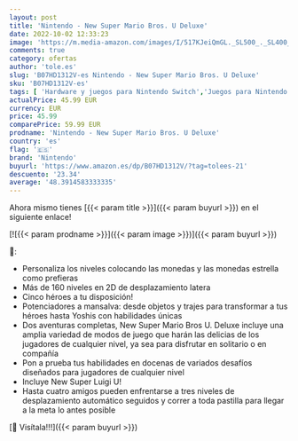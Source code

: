 ```yaml
---
layout: post
title: 'Nintendo - New Super Mario Bros. U Deluxe'
date: 2022-10-02 12:33:23
image: 'https://m.media-amazon.com/images/I/517KJeiQmGL._SL500_._SL400_.jpg'
comments: true
category: ofertas
author: 'tole.es'
slug: 'B07HD1312V-es Nintendo - New Super Mario Bros. U Deluxe'
sku: 'B07HD1312V-es'
tags: [ 'Hardware y juegos para Nintendo Switch','Juegos para Nintendo Switch','Videojuegos','nintendo','🇪🇸', ]
actualPrice: 45.99 EUR
currency: EUR
price: 45.99
comparePrice: 59.99 EUR
prodname: 'Nintendo - New Super Mario Bros. U Deluxe'
country: 'es'
flag: '🇪🇸'
brand: 'Nintendo'
buyurl: 'https://www.amazon.es/dp/B07HD1312V/?tag=tolees-21'
descuento: '23.34'
average: '48.3914583333335'
---
```


Ahora mismo tienes [{{< param title >}}]({{< param buyurl >}}) en el siguiente enlace!

[![{{< param prodname >}}]({{< param image >}})]({{< param buyurl >}})

🔎:

- Personaliza los niveles colocando las monedas y las monedas estrella como prefieras
- Más de 160 niveles en 2D de desplazamiento latera
- Cinco héroes a tu disposición!
- Potenciadores a mansalva: desde objetos y trajes para transformar a tus héroes hasta Yoshis con habilidades únicas
- Dos aventuras completas, New Super Mario Bros U. Deluxe incluye una amplia variedad de modos de juego que harán las delicias de los jugadores de cualquier nivel, ya sea para disfrutar en solitario o en compañía
- Pon a prueba tus habilidades en docenas de variados desafíos diseñados para jugadores de cualquier nivel
- Incluye New Super Luigi U!
- Hasta cuatro amigos pueden enfrentarse a tres niveles de desplazamiento automático seguidos y correr a toda pastilla para llegar a la meta lo antes posible

[🛒 Visítala!!!]({{< param buyurl >}})
